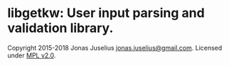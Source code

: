 

# libgetkw: User input parsing and validation library.

Copyright 2015-2018 Jonas Juselius <jonas.juselius@gmail.com>.
Licensed under [MPL v2.0](LICENSE).

